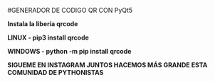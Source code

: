 #GENERADOR DE CODIGO QR CON PyQt5

**Instala la liberia qrcode**

**LINUX - pip3 install qrcode**

**WINDOWS - python -m pip install qrcode**

**SIGUEME EN INSTAGRAM JUNTOS HACEMOS MÁS GRANDE ESTA COMUNIDAD DE PYTHONISTAS**


